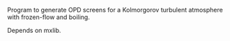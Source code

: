 Program to generate OPD screens for a Kolmorgorov turbulent atmosphere with frozen-flow and boiling.

Depends on mxlib.
